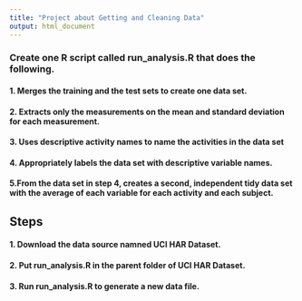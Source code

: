 ```yaml
---
title: "Project about Getting and Cleaning Data"
output: html_document
---
```


### Create one R script called run_analysis.R that does the following. 

#### 1. Merges the training and the test sets to create one data set.
#### 2. Extracts only the measurements on the mean and standard deviation for each measurement. 
#### 3. Uses descriptive activity names to name the activities in the data set
#### 4. Appropriately labels the data set with descriptive variable names. 
#### 5.From the data set in step 4, creates a second, independent tidy data set with the average of each variable for each activity and each subject.


## Steps

#### 1. Download the data source namned UCI HAR Dataset.
#### 2. Put run_analysis.R in the parent folder of UCI HAR Dataset.
#### 3. Run run_analysis.R to generate a new data file.



